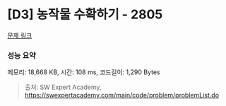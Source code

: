 # [D3] 농작물 수확하기 - 2805 

[문제 링크](https://swexpertacademy.com/main/code/problem/problemDetail.do?contestProbId=AV7GLXqKAWYDFAXB) 

### 성능 요약

메모리: 18,668 KB, 시간: 108 ms, 코드길이: 1,290 Bytes



> 출처: SW Expert Academy, https://swexpertacademy.com/main/code/problem/problemList.do